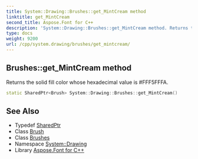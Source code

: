 ```yaml
---
title: System::Drawing::Brushes::get_MintCream method
linktitle: get_MintCream
second_title: Aspose.Font for C++
description: 'System::Drawing::Brushes::get_MintCream method. Returns the solid fill color whose hexadecimal value is #FFF5FFFA in C++.'
type: docs
weight: 9200
url: /cpp/system.drawing/brushes/get_mintcream/
---
```

## Brushes::get_MintCream method


Returns the solid fill color whose hexadecimal value is #FFF5FFFA.

```cpp
static SharedPtr<Brush> System::Drawing::Brushes::get_MintCream()
```

## See Also

* Typedef [SharedPtr](../../../system/sharedptr/)
* Class [Brush](../../brush/)
* Class [Brushes](../)
* Namespace [System::Drawing](../../)
* Library [Aspose.Font for C++](../../../)
